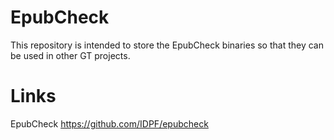 EpubCheck
=========

This repository is intended to store the EpubCheck binaries so that they can be used in other GT projects.

# Links

EpubCheck
https://github.com/IDPF/epubcheck